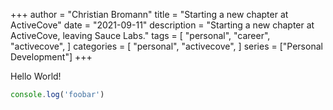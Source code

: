 +++
author = "Christian Bromann"
title = "Starting a new chapter at ActiveCove"
date = "2021-09-11"
description = "Starting a new chapter at ActiveCove, leaving Sauce Labs."
tags = [
    "personal",
    "career",
    "activecove",
]
categories = [
    "personal",
    "activecove",
]
series = ["Personal Development"]
+++

Hello World!

```js
console.log('foobar')
```
